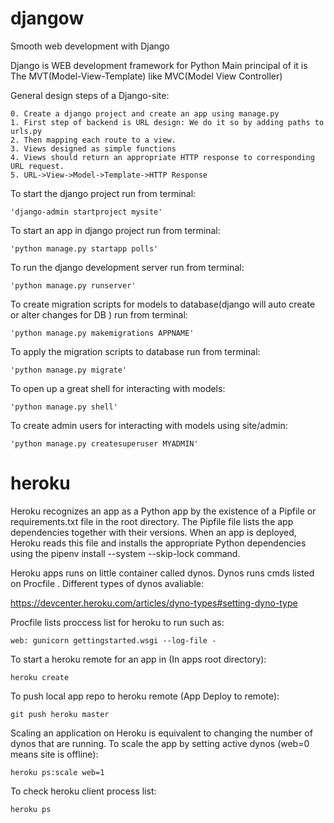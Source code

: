 # djangow
Smooth web development with Django

Django is WEB development framework for Python
Main principal of it is The MVT(Model-View-Template) like MVC(Model View Controller)

General design steps of a Django-site:

    0. Create a django project and create an app using manage.py
    1. First step of backend is URL design: We do it so by adding paths to urls.py
    2. Then mapping each route to a view.
    3. Views designed as simple functions
    4. Views should return an appropriate HTTP response to corresponding URL request.
    5. URL->View->Model->Template->HTTP Response
    
To start the django project run from terminal:

    'django-admin startproject mysite'
    
To start an app in django project run from terminal:

    'python manage.py startapp polls'
    
To run the django development server run from terminal:

    'python manage.py runserver'

To create migration scripts for models to database(django will auto create or alter changes for DB ) run from terminal:

    'python manage.py makemigrations APPNAME'
    
To apply the migration scripts to database run from terminal:

    'python manage.py migrate'
    
To open up a great shell for interacting with models:

    'python manage.py shell'
    
To create admin users for interacting with models using site/admin:

    'python manage.py createsuperuser MYADMIN'
 
    
# heroku

Heroku recognizes an app as a Python app by the existence of a Pipfile or requirements.txt file in the root directory.
The Pipfile file lists the app dependencies together with their versions. When an app is deployed, Heroku reads this file and installs the appropriate Python dependencies using the pipenv install --system --skip-lock command.

Heroku apps runs on little container called dynos. Dynos runs cmds listed on Procfile . Different types of dynos avaliable:

https://devcenter.heroku.com/articles/dyno-types#setting-dyno-type

Procfile lists proccess list for heroku to run such as:

    web: gunicorn gettingstarted.wsgi --log-file -
    
To start a heroku remote for an app in (In apps root directory):

    heroku create
    
 To push local app repo to heroku remote (App Deploy to remote):

    git push heroku master
  
Scaling an application on Heroku is equivalent to changing the number of dynos that are running. 
To scale the app by setting active dynos (web=0 means site is offline):

    heroku ps:scale web=1

To check heroku client process list:

    heroku ps
    
